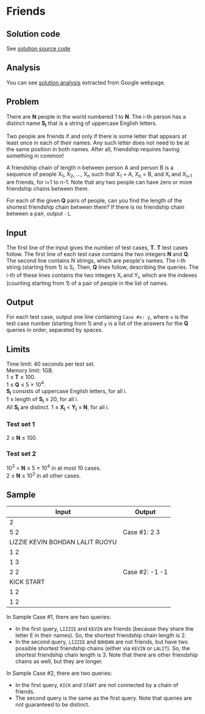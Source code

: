 # Friends

## Solution code

See [solution source code](/Round%20H/Friends/solution.js)

## Analysis

You can see [solution analysis](/Round%20H/Friends/analysis.md) extracted from Google webpage.

## Problem

There are **N** people in the world numbered 1 to **N**. The i-th person has a distinct name **S<sub>i</sub>** that is a string of uppercase English letters.

Two people are friends if and only if there is some letter that appears at least once in each of their names. Any such letter does not need to be at the same position in both names. After all, friendship requires having something in common!

A friendship chain of length n between person A and person B is a sequence of people X<sub>1</sub>, X<sub>2</sub>, ..., X<sub>n</sub> such that X<sub>1</sub> = A, X<sub>n</sub> = B, and X<sub>i</sub> and X<sub>i+1</sub> are friends, for i=1 to n-1. Note that any two people can have zero or more friendship chains between them.

For each of the given **Q** pairs of people, can you find the length of the shortest friendship chain between them? If there is no friendship chain between a pair, output `-1`.

## Input

The first line of the input gives the number of test cases, **T**. **T** test cases follow. The first line of each test case contains the two integers **N** and **Q**. The second line contains N strings, which are people's names. The i-th string (starting from 1) is S<sub>i</sub>. Then, **Q** lines follow, describing the queries. The i-th of these lines contains the two integers X<sub>i</sub> and Y<sub>i</sub>, which are the indexes (counting starting from 1) of a pair of people in the list of names.

## Output

For each test case, output one line containing `Case #x: y`, where `x` is the test case number (starting from 1) and `y` is a list of the answers for the **Q** queries in order, separated by spaces.

## Limits

Time limit: 40 seconds per test set.<br>
Memory limit: 1GB.<br>
1 ≤ **T** ≤ 100.<br>
1 ≤ **Q** ≤ 5 × 10<sup>4</sup>.<br>
**S<sub>i</sub>** consists of uppercase English letters, for all i.<br>
1 ≤ length of **S<sub>i</sub>** ≤ 20, for all i.<br>
All **S<sub>i</sub>** are distinct.
1 ≤ **X<sub>i</sub>** < **Y<sub>i</sub>** ≤ **N**, for all i.

### Test set 1

2 ≤ **N** ≤ 100.

### Test set 2

10<sup>3</sup> < **N** ≤ 5 × 10<sup>4</sup> in at most 10 cases.<br>
2 ≤ **N** ≤ 10<sup>3</sup> in all other cases.

## Sample

| Input                           | Output         |
| ------------------------------- | -------------- |
| 2                               |                |
| 5 2                             | Case #1: 2 3   |
| LIZZIE KEVIN BOHDAN LALIT RUOYU |                |
| 1 2                             |                |
| 1 3                             |                |
| 2 2                             | Case #2: -1 -1 |
| KICK START                      |                |
| 1 2                             |                |
| 1 2                             |                |

In Sample Case #1, there are two queries:

- In the first query, `LIZZIE` and `KEVIN` are friends (because they share the letter E in their names). So, the shortest friendship chain length is 2.
- In the second query, `LIZZIE` and `BOHDAN` are not friends, but have two possible shortest friendship chains (either via `KEVIN` or `LALIT`). So, the shortest friendship chain length is 3. Note that there are other friendship chains as well, but they are longer.

In Sample Case #2, there are two queries:

- In the first query, `KICK` and `START` are not connected by a chain of friends.
- The second query is the same as the first query. Note that queries are not guaranteed to be distinct.
